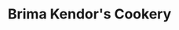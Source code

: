 ---
title: "Brima Kendor's Cookery"
url: /buedu/brima-kendors-cookery-kailahun-road/
shop: Allgemein
---